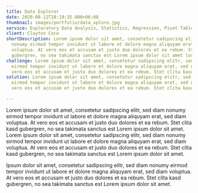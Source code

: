 ```yaml
---
title: Data Explorer
date: 2020-08-12T18:19:35.000+06:00
thumbnail: images/portfolio/data_xplore.jpg
service: Exploratory Data Analysis, Statistics, Regression, Pivot Table, Chart
client: Clayton Coco
shortDescription: Lorem ipsum dolor sit amet, consetetur sadipscing elitr, sed diam
  nonumy eirmod tempor invidunt ut labore et dolore magna aliquyam erat, sed diam
  voluptua. At vero eos et accusam et justo duo dolores et ea rebum. Stet clita kasd
  gubergren, no sea takimata sanctus est Lorem ipsum dolor sit amet lorem ipsum dolor.
challenge: Lorem ipsum dolor sit amet, consetetur sadipscing elitr, sed diam nonumy
  eirmod tempor invidunt ut labore et dolore magna aliquyam erat, sed diam voluptua
  vero eos et accusam et justo duo dolores et ea rebum. Stet clita kasd gubergren.
solution: Lorem ipsum dolor sit amet, consetetur sadipscing elitr, sed diam nonumy
  eirmod tempor invidunt ut labore et dolore magna aliquyam erat, sed diam voluptua
  vero eos et accusam et justo duo dolores et ea rebum. Stet clita kasd gubergren.

---
```

Lorem ipsum dolor sit amet, consetetur sadipscing elitr, sed diam nonumy eirmod tempor invidunt ut labore et dolore magna aliquyam erat, sed diam voluptua. At vero eos et accusam et justo duo dolores et ea rebum. Stet clita kasd gubergren, no sea takimata sanctus est Lorem ipsum dolor sit amet. Lorem ipsum dolor sit amet, consetetur sadipscing elitr, sed diam nonumy eirmod tempor invidunt ut labore et dolore magna aliquyam erat, sed diam voluptua. At vero eos et accusam et justo duo dolores et ea rebum. Stet clita kasd gubergren, no sea takimata sanctus est Lorem ipsum dolor sit amet.

Ipsum dolor sit amet, consetetur sadipscing elitr, sed diam nonumy eirmod tempor invidunt ut labore et dolore magna aliquyam erat, sed diam voluptua. At vero eos et accusam et justo duo dolores et ea rebum. Stet clita kasd gubergren, no sea takimata sanctus est Lorem ipsum dolor sit amet.